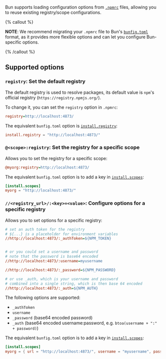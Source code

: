 Bun supports loading configuration options from [`.npmrc`](https://docs.npmjs.com/cli/v10/configuring-npm/npmrc) files, allowing you to reuse existing registry/scope configurations.

{% callout %}

**NOTE**: We recommend migrating your `.npmrc` file to Bun's [`bunfig.toml`](https://bun.sh/docs/runtime/bunfig) format, as it provides more flexible options and can let you configure Bun-specific options.

{% /callout %}

## Supported options

### `registry`: Set the default registry

The default registry is used to resolve packages, its default value is `npm`'s official registry (`https://registry.npmjs.org/`).

To change it, you can set the `registry` option in `.npmrc`:

```ini
registry=http://localhost:4873/
```

The equivalent `bunfig.toml` option is [`install.registry`](https://bun.sh/docs/runtime/bunfig#install-registry):

```toml
install.registry = "http://localhost:4873/"
```

### `@<scope>:registry`: Set the registry for a specific scope

Allows you to set the registry for a specific scope:

```ini
@myorg:registry=http://localhost:4873/
```

The equivalent `bunfig.toml` option is to add a key in [`install.scopes`](https://bun.sh/docs/runtime/bunfig#install-registry):

```toml
[install.scopes]
myorg = "http://localhost:4873/"
```

### `//<registry_url>/:<key>=<value>`: Configure options for a specific registry

Allows you to set options for a specific registry:

```ini
# set an auth token for the registry
# ${...} is a placeholder for environment variables
//http://localhost:4873/:_authToken=${NPM_TOKEN}


# or you could set a username and password
# note that the password is base64 encoded
//http://localhost:4873/:username=myusername

//http://localhost:4873/:_password=${NPM_PASSWORD}

# or use _auth, which is your username and password
# combined into a single string, which is then base 64 encoded
//http://localhost:4873/:_auth=${NPM_AUTH}
```

The following options are supported:

- `_authToken`
- `username`
- `_password` (base64 encoded password)
- `_auth` (base64 encoded username:password, e.g. `btoa(username + ":" + password)`)

The equivalent `bunfig.toml` option is to add a key in [`install.scopes`](https://bun.sh/docs/runtime/bunfig#install-registry):

```toml
[install.scopes]
myorg = { url = "http://localhost:4873/", username = "myusername", password = "$NPM_PASSWORD" }
```
